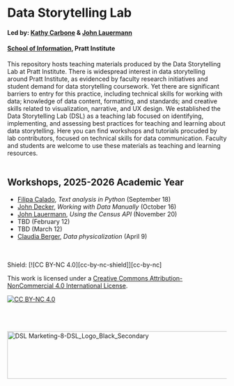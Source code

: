 # Data Storytelling Lab

#### Led by: [Kathy Carbone](https://www.pratt.edu/people/kathy-carbone/) & [John Lauermann](https://www.pratt.edu/people/john-lauermann/)
#### [School of Information](https://www.pratt.edu/information/), Pratt Institute

This repository hosts teaching materials produced by the Data Storytelling Lab at Pratt Institute. There is widespread interest in data storytelling around Pratt Institute, as evidenced by faculty research initiatives and student demand for data storytelling coursework. Yet there are significant barriers to entry for this practice, including technical skills for working with data; knowledge of data content, formatting, and standards; and creative skills related to visualization, narrative, and UX design. We established the Data Storytelling Lab (DSL) as a teaching lab focused on identifying, implementing, and assessing best practices for teaching and learning about data storytelling. Here you can find workshops and tutorials procuded by lab contributors, focused on technical skills for data communication. Faculty and students are welcome to use these materials as teaching and learning resources. 
<br>
<br>
## Workshops, 2025-2026 Academic Year
- [Filipa Calado](https://www.pratt.edu/people/filipa-calado/), _Text analysis in Python_ (September 18)
- [John Decker](https://www.pratt.edu/people/john-decker/), _Working with Data Manually_ (October 16)
- [John Lauermann](https://www.pratt.edu/people/john-lauermann/), _Using the Census API_ (November 20)
- TBD (February 12)
- TBD (March 12) 
- [Claudia Berger](https://www.pratt.edu/people/claudia-berger/), _Data physicalization_ (April 9)

<br>
<br>
Shield: [![CC BY-NC 4.0][cc-by-nc-shield]][cc-by-nc]

This work is licensed under a
[Creative Commons Attribution-NonCommercial 4.0 International License][cc-by-nc].

[![CC BY-NC 4.0][cc-by-nc-image]][cc-by-nc]

[cc-by-nc]: https://creativecommons.org/licenses/by-nc/4.0/
[cc-by-nc-image]: https://licensebuttons.net/l/by-nc/4.0/88x31.png
[cc-by-nc-shield]: https://img.shields.io/badge/License-CC%20BY--NC%204.0-lightgrey.svg
<br>
<br>
<br>
<img width="540" height="109" align="right" alt="DSL Marketing-8-DSL_Logo_Black_Secondary" src="https://github.com/user-attachments/assets/5ffcf0fa-6bd2-43fa-852c-d95b0198fbf9" />

